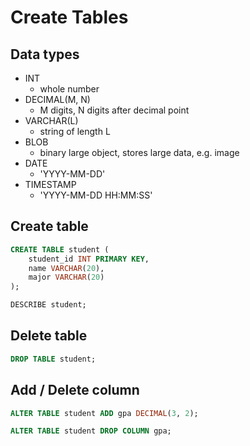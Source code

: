 # Create Tables

## Data types
- INT
  - whole number
- DECIMAL(M, N)
  - M digits, N digits after decimal point
- VARCHAR(L)
  - string of length L
- BLOB
  - binary large object, stores large data, e.g. image
- DATE
  - 'YYYY-MM-DD'
- TIMESTAMP
  - 'YYYY-MM-DD HH:MM:SS'

## Create table

```sql
CREATE TABLE student (
    student_id INT PRIMARY KEY,
    name VARCHAR(20),
    major VARCHAR(20)
);

DESCRIBE student; 
```

## Delete table
```sql
DROP TABLE student;
```

## Add / Delete column
```sql
ALTER TABLE student ADD gpa DECIMAL(3, 2);

ALTER TABLE student DROP COLUMN gpa;
```